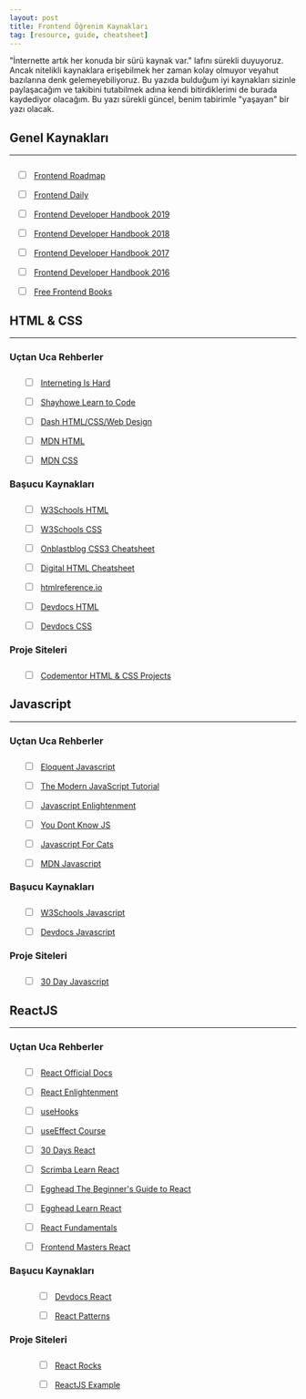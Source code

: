 ```yaml
---
layout: post
title: Frontend Öğrenim Kaynakları
tag: [resource, guide, cheatsheet]
---
```


"İnternette artık her konuda bir sürü kaynak var." lafını sürekli duyuyoruz. Ancak nitelikli kaynaklara erişebilmek her
zaman kolay olmuyor veyahut bazılarına denk gelemeyebiliyoruz. Bu yazıda bulduğum iyi kaynakları sizinle paylaşacağım ve
takibini tutabilmek adına kendi bitirdiklerimi de burada kaydediyor olacağım. Bu yazı sürekli güncel, benim tabirimle
"yaşayan" bir yazı olacak.

## Genel Kaynakları

---

<ul style="list-style: none; margin-top: 25px; margin-bottom: 25px;  margin-left: 0;padding: 0 12px;">
    <li style="margin-bottom: 15px;">
        <input type="checkbox" style="margin-right: 10px;" onclick="return false;">
        <a href="https://roadmap.sh/frontend">Frontend Roadmap</a>
        <!-- <p style="margin-top: 10px;"></p> -->
    </li>
    <li style="margin-bottom: 15px;">
        <input type="checkbox" style="margin-right: 10px;" onclick="return false;">
        <a href="https://frontendaily.com/">Frontend Daily</a>
        <!-- <p style="margin-top: 10px;"></p> -->
    </li>
    <li style="margin-bottom: 15px;">
        <input type="checkbox" style="margin-right: 10px;" onclick="return false;">
        <a href="https://frontendmasters.com/books/front-end-handbook/2019/">Frontend Developer Handbook 2019</a>
        <!-- <p style="margin-top: 10px;"></p> -->
    </li>
    <li style="margin-bottom: 15px;">
        <input type="checkbox" style="margin-right: 10px;" onclick="return false;">
        <a href="https://frontendmasters.com/books/front-end-handbook/2018/">Frontend Developer Handbook 2018</a>
        <!-- <p style="margin-top: 10px;"></p> -->
    </li>
    <li style="margin-bottom: 15px;">
        <input type="checkbox" style="margin-right: 10px;" onclick="return false;">
        <a href="https://frontendmasters.com/books/front-end-handbook/2017/">Frontend Developer Handbook 2017</a>
        <!-- <p style="margin-top: 10px;"></p> -->
    </li>
    <li style="margin-bottom: 15px;">
        <input type="checkbox" style="margin-right: 10px;" onclick="return false;">
        <a href="https://frontendmasters.com/books/front-end-handbook/2016/">Frontend Developer Handbook 2016</a>
        <!-- <p style="margin-top: 10px;"></p> -->
    </li>
    <li style="margin-bottom: 15px;">
        <input type="checkbox" style="margin-right: 10px;" onclick="return false;">
        <a href="https://jsbooks.revolunet.com/">Free Frontend Books</a>
        <!-- <p style="margin-top: 10px;"></p> -->
    </li>
</ul>

## HTML & CSS

---

<div class="container-fluid">
    <div class="row">
        <div class="col-12 col-md-6 col-lg-4">
            <h3>Uçtan Uca Rehberler</h3>
            <ul style="list-style: none; margin-top: 25px; margin-left: 0;">
                <li style="margin-bottom: 15px;">
                    <input type="checkbox" style="margin-right: 10px;" onclick="return false;">
                    <a href="https://www.internetingishard.com/html-and-css/">Interneting Is Hard</a>
                    <!-- <p style="margin-top: 10px;"></p> -->
                </li>
                <li style="margin-bottom: 15px;">
                    <input type="checkbox" style="margin-right: 10px;" onclick="return false;">
                    <a href="https://learn.shayhowe.com/">Shayhowe Learn to Code</a>
                    <!-- <p style="margin-top: 10px;"></p> -->
                </li>
                <li style="margin-bottom: 15px;">
                    <input type="checkbox" style="margin-right: 10px;" onclick="return false;">
                    <a href="https://dash.generalassemb.ly/projects">Dash HTML/CSS/Web Design</a>
                    <!-- <p style="margin-top: 10px;"></p> -->
                </li>
                <li style="margin-bottom: 15px;">
                    <input type="checkbox" style="margin-right: 10px;" onclick="return false;">
                    <a href="https://developer.mozilla.org/en-US/docs/Learn/HTML">MDN HTML</a>
                    <!-- <p style="margin-top: 10px;"></p> -->
                </li>
                <li style="margin-bottom: 15px;">
                    <input type="checkbox" style="margin-right: 10px;" onclick="return false;">
                    <a href="https://developer.mozilla.org/en-US/docs/Learn/CSS">MDN CSS</a>
                    <!-- <p style="margin-top: 10px;"></p> -->
                </li>
            </ul>
        </div>
        <div class="col-12 col-md-6 col-lg-4">
            <h3>Başucu Kaynakları</h3>
            <ul style="list-style: none; margin-top: 25px; margin-left: 0;">
                <li style="margin-bottom: 15px;">
                    <input type="checkbox" style="margin-right: 10px;" onclick="return false;">
                    <a href="https://www.w3schools.com/html/default.asp">W3Schools HTML</a>
                    <!-- <p style="margin-top: 10px;"></p> -->
                </li>
                <li style="margin-bottom: 15px;">
                    <input type="checkbox" style="margin-right: 10px;" onclick="return false;">
                    <a href="https://www.w3schools.com/css/default.asp">W3Schools CSS</a>
                    <!-- <p style="margin-top: 10px;"></p> -->
                </li>
                <li style="margin-bottom: 15px;">
                    <input type="checkbox" style="margin-right: 10px;" onclick="return false;">
                    <a href="https://www.onblastblog.com/wp-content/uploads/2017/01/CSS3-Cheat-Sheet.pdf">Onblastblog
                        CSS3
                        Cheatsheet</a>
                    <!-- <p style="margin-top: 10px;"></p> -->
                </li>
                <li style="margin-bottom: 15px;">
                    <input type="checkbox" style="margin-right: 10px;" onclick="return false;">
                    <a href="https://digital.com/tools/html-cheatsheet/">Digital HTML Cheatsheet</a>
                    <!-- <p style="margin-top: 10px;"></p> -->
                </li>
                <li style="margin-bottom: 15px;">
                    <input type="checkbox" style="margin-right: 10px;" onclick="return false;">
                    <a href="https://htmlreference.io/">htmlreference.io</a>
                    <!-- <p style="margin-top: 10px;"></p> -->
                </li>
                <li style="margin-bottom: 15px;">
                    <input type="checkbox" style="margin-right: 10px;" onclick="return false;">
                    <a href="https://devdocs.io/html/">Devdocs HTML</a>
                    <!-- <p style="margin-top: 10px;"></p> -->
                </li>
                <li style="margin-bottom: 15px;">
                    <input type="checkbox" style="margin-right: 10px;" onclick="return false;">
                    <a href="https://devdocs.io/css/">Devdocs CSS</a>
                    <!-- <p style="margin-top: 10px;"></p> -->
                </li>
            </ul>
        </div>
        <div class="col-12 col-md-6 col-lg-4">
            <h3>Proje Siteleri</h3>
            <ul style="list-style: none; margin-top: 25px; margin-left: 0;">
                <li style="margin-bottom: 15px;">
                    <input type="checkbox" style="margin-right: 10px;" onclick="return false;">
                    <a href="https://www.codementor.io/projects/html_css">Codementor HTML & CSS Projects</a>
                    <!-- <p style="margin-top: 10px;"></p> -->
                </li>
            </ul>
        </div>
    </div>
</div>

## Javascript

---

<div class="container-fluid">
    <div class="row">
        <div class="col-12 col-md-6 col-lg-4">
            <h3>Uçtan Uca Rehberler</h3>
            <ul style="list-style: none; list-style-position: outside; margin-top: 25px; margin-left: 0;">
                <li style="margin-bottom: 15px;">
                    <input type="checkbox" style="margin-right: 10px;" onclick="return false;">
                    <a href="https://eloquentjavascript.net/">Eloquent Javascript</a>
                    <!-- <p style="margin-top: 10px;"></p> -->
                </li>
                <li style="margin-bottom: 15px;">
                    <input type="checkbox" style="margin-right: 10px;" onclick="return false;">
                    <a href="https://javascript.info/">The Modern JavaScript Tutorial</a>
                    <!-- <p style="margin-top: 10px;"></p> -->
                </li>
                <li style="margin-bottom: 15px;">
                    <input type="checkbox" style="margin-right: 10px;" onclick="return false;">
                    <a href="https://frontendmasters.com/books/javascript-enlightenment/">Javascript Enlightenment</a>
                    <!-- <p style="margin-top: 10px;"></p> -->
                </li>
                <li style="margin-bottom: 15px;">
                    <input type="checkbox" style="margin-right: 10px;" onclick="return false;">
                    <a href="https://github.com/getify/You-Dont-Know-JS">You Dont Know JS</a>
                    <!-- <p style="margin-top: 10px;"></p> -->
                </li>
                <li style="margin-bottom: 15px;">
                    <input type="checkbox" style="margin-right: 10px;" onclick="return false;">
                    <a href="http://jsforcats.com/">Javascript For Cats</a>
                    <!-- <p style="margin-top: 10px;"></p> -->
                </li>
                <li style="margin-bottom: 15px;">
                    <input type="checkbox" style="margin-right: 10px;" onclick="return false;">
                    <a href="https://developer.mozilla.org/en-US/docs/Web/JavaScript">MDN Javascript</a>
                    <!-- <p style="margin-top: 10px;"></p> -->
                </li>
            </ul>
        </div>
        <div class="col-12 col-md-6 col-lg-4">
            <h3>Başucu Kaynakları</h3>
            <ul style="list-style: none; margin-top: 25px; margin-left: 0;">
                <li style="margin-bottom: 15px;">
                    <input type="checkbox" style="margin-right: 10px;" onclick="return false;">
                    <a href="https://www.w3schools.com/JSREF/default.asp">W3Schools Javascript</a>
                    <!-- <p style="margin-top: 10px;"></p> -->
                </li>
                <li style="margin-bottom: 15px;">
                    <input type="checkbox" style="margin-right: 10px;" onclick="return false;">
                    <a href="https://devdocs.io/javascript/">Devdocs Javascript</a>
                    <!-- <p style="margin-top: 10px;"></p> -->
                </li>
            </ul>
        </div>
        <div class="col-12 col-md-6 col-lg-4">
            <h3>Proje Siteleri</h3>
            <ul style="list-style: none; margin-top: 25px; margin-left: 0;">
                <li style="margin-bottom: 15px;">
                    <input type="checkbox" style="margin-right: 10px;" onclick="return false;">
                    <a href="https://javascript30.com/">30 Day Javascript</a>
                    <!-- <p style="margin-top: 10px;"></p> -->
                </li>
            </ul>
        </div>
    </div>
</div>

## ReactJS

---

<div class="container-fluid">
    <div class="row">
        <div class="col-12 col-md-6 col-lg-4">
            <h3>Uçtan Uca Rehberler</h3>
            <ul style="list-style: none; margin-top: 25px; margin-left: 0;">
                <li style="margin-bottom: 15px;">
                    <input type="checkbox" style="margin-right: 10px;" onclick="return false;">
                    <a href="https://tr.reactjs.org/">React Official Docs</a>
                    <!-- <p style="margin-top: 10px;"></p> -->
                </li>
                <li style="margin-bottom: 15px;">
                    <input type="checkbox" style="margin-right: 10px;" onclick="return false;">
                    <a href="https://www.reactenlightenment.com/">React Enlightenment</a>
                    <!-- <p style="margin-top: 10px;"></p> -->
                </li>
                <li style="margin-bottom: 15px;">
                    <input type="checkbox" style="margin-right: 10px;" onclick="return false;">
                    <a href="https://usehooks.com/">useHooks</a>
                    <!-- <p style="margin-top: 10px;"></p> -->
                </li>
                <li style="margin-bottom: 15px;">
                    <input type="checkbox" style="margin-right: 10px;" onclick="return false;">
                    <a href="https://maxrozen.com/courses">useEffect Course</a>
                    <!-- <p style="margin-top: 10px;"></p> -->
                </li>
                <li style="margin-bottom: 15px;">
                    <input type="checkbox" style="margin-right: 10px;" onclick="return false;">
                    <a href="https://github.com/Asabeneh/30-Days-Of-React">30 Days React</a>
                    <!-- <p style="margin-top: 10px;"></p> -->
                </li>
                <li style="margin-bottom: 15px;">
                    <input type="checkbox" style="margin-right: 10px;" onclick="return false;">
                    <a href="https://scrimba.com/learn/learnreact">Scrimba Learn React</a>
                    <!-- <p style="margin-top: 10px;"></p> -->
                </li>
                <li style="margin-bottom: 15px;">
                    <input type="checkbox" style="margin-right: 10px;" onclick="return false;">
                    <a href="https://egghead.io/courses/the-beginner-s-guide-to-react">Egghead The Beginner's Guide to
                        React</a>
                    <!-- <p style="margin-top: 10px;"></p> -->
                </li>
                <li style="margin-bottom: 15px;">
                    <input type="checkbox" style="margin-right: 10px;" onclick="return false;">
                    <a href="https://egghead.io/courses/start-learning-react">Egghead Learn React</a>
                    <!-- <p style="margin-top: 10px;"></p> -->
                </li>
                <li style="margin-bottom: 15px;">
                    <input type="checkbox" style="margin-right: 10px;" onclick="return false;">
                    <a href="https://frontarm.com/courses/react-fundamentals/">React Fundamentals</a>
                    <!-- <p style="margin-top: 10px;"></p> -->
                </li>
                <li style="margin-bottom: 15px;">
                    <input type="checkbox" style="margin-right: 10px;" onclick="return false;">
                    <a href="https://frontendmasters.com/learn/react/">Frontend Masters React</a>
                    <!-- <p style="margin-top: 10px;"></p> -->
                </li>
            </ul>
        </div>
        <div class="col-12 col-md-6 col-lg-4">
            <h3>Başucu Kaynakları</h3>
            <ul style="list-style: none; margin-top: 25px; margin-left: 25px;">
                <li style="margin-bottom: 15px;">
                    <input type="checkbox" style="margin-right: 10px;" onclick="return false;">
                    <a href="https://devdocs.io/react/">Devdocs React</a>
                    <!-- <p style="margin-top: 10px;"></p> -->
                </li>
                <li style="margin-bottom: 15px;">
                    <input type="checkbox" style="margin-right: 10px;" onclick="return false;">
                    <a href="https://reactpatterns.com">React Patterns</a>
                    <!-- <p style="margin-top: 10px;"></p> -->
                </li>
            </ul>
        </div>
        <div class="col-12 col-md-6 col-lg-4">
            <h3>Proje Siteleri</h3>
            <ul style="list-style: none; margin-top: 25px; margin-left: 25px;">
                <li style="margin-bottom: 15px;">
                    <input type="checkbox" style="margin-right: 10px;" onclick="return false;">
                    <a href="https://react.rocks/">React Rocks</a>
                    <!-- <p style="margin-top: 10px;"></p> -->
                </li>
                <li style="margin-bottom: 15px;">
                    <input type="checkbox" style="margin-right: 10px;" onclick="return false;">
                    <a href="https://reactjsexample.com/">ReactJS Example</a>
                    <!-- <p style="margin-top: 10px;"></p> -->
                </li>
            </ul>
        </div>
    </div>
</div>
